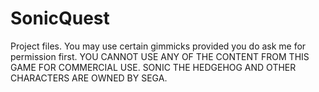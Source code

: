 # SonicQuest
Project files. You may use certain gimmicks provided you do ask me for permission first.
YOU CANNOT USE ANY OF THE CONTENT FROM THIS GAME FOR COMMERCIAL USE. SONIC THE HEDGEHOG AND OTHER CHARACTERS ARE OWNED BY SEGA.
